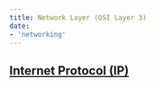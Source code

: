 ```yaml
---
title: Network Layer (OSI Layer 3)
date:
- 'networking'
---
```


## [Internet Protocol (IP)](20201010175903-internet-protocol.md)
